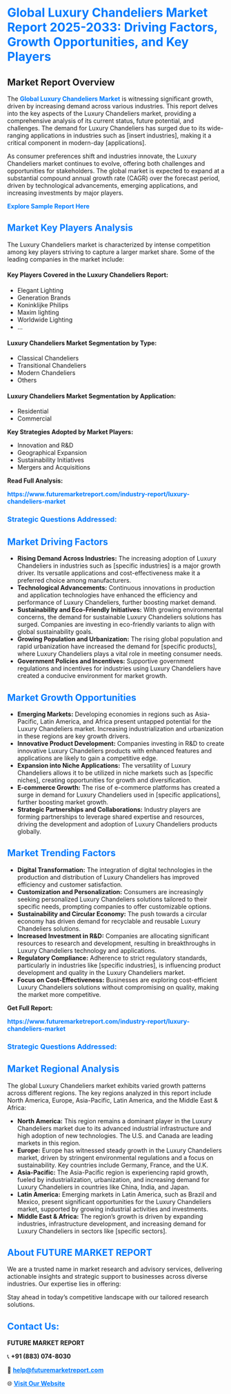 <h1 style="color: #007BFF;">Global Luxury Chandeliers Market Report 2025-2033: Driving Factors, Growth Opportunities, and Key Players</h1>

<section id="overview">
<h2>Market Report Overview</h2>
<p>The <a href="https://www.futuremarketreport.com/industry-report/luxury-chandeliers-market" style="color: #007BFF; text-decoration: none;"><strong>Global Luxury Chandeliers Market</strong></a> is witnessing significant growth, driven by increasing demand across various industries. This report delves into the key aspects of the Luxury Chandeliers market, providing a comprehensive analysis of its current status, future potential, and challenges. The demand for Luxury Chandeliers has surged due to its wide-ranging applications in industries such as [insert industries], making it a critical component in modern-day [applications].</p>
<p>As consumer preferences shift and industries innovate, the Luxury Chandeliers market continues to evolve, offering both challenges and opportunities for stakeholders. The global market is expected to expand at a substantial compound annual growth rate (CAGR) over the forecast period, driven by technological advancements, emerging applications, and increasing investments by major players.</p>
</section>

<section id="overview">
<p><a href="https://www.futuremarketreport.com/request-sample/reportId=34866" style="color: #007BFF; text-decoration: none;"><strong>Explore Sample Report Here</strong></a></p>
</section>

<section id="key-players">
<h2 style="color: #007BFF;">Market Key Players Analysis</h2>
<p>The Luxury Chandeliers market is characterized by intense competition among key players striving to capture a larger market share. Some of the leading companies in the market include:</p>
<h4>Key Players Covered in the Luxury Chandeliers Report:</h4>
<ul><li>Elegant Lighting</li><li>Generation Brands</li><li>Koninklijke Philips</li><li>Maxim lighting</li><li>Worldwide Lighting</li><li>...</li></ul>
<h4>Luxury Chandeliers Market Segmentation by Type:</h4>
<ul><li>Classical Chandeliers</li><li>Transitional Chandeliers</li><li>Modern Chandeliers</li><li>Others</li></ul>

<h4>Luxury Chandeliers Market Segmentation by Application:</h4>
<ul><li>Residential</li><li>Commercial</li></ul>
<p><strong>Key Strategies Adopted by Market Players:</strong></p>
<ul>
<li>Innovation and R&D</li>
<li>Geographical Expansion</li>
<li>Sustainability Initiatives</li>
<li>Mergers and Acquisitions</li>
</ul>
</section>

<section>
<p><strong>Read Full Analysis: </strong></p><a href="https://www.futuremarketreport.com/industry-report/luxury-chandeliers-market" style="color: #007BFF; text-decoration: none;"><strong>https://www.futuremarketreport.com/industry-report/luxury-chandeliers-market</strong></a>
<h3 style="color: #007BFF;">Strategic Questions Addressed:</h3>
</section>

<section id="driving-factors">
<h2 style="color: #007BFF;">Market Driving Factors</h2>
<ul>
<li><strong>Rising Demand Across Industries:</strong> The increasing adoption of Luxury Chandeliers in industries such as [specific industries] is a major growth driver. Its versatile applications and cost-effectiveness make it a preferred choice among manufacturers.</li>
<li><strong>Technological Advancements:</strong> Continuous innovations in production and application technologies have enhanced the efficiency and performance of Luxury Chandeliers, further boosting market demand.</li>
<li><strong>Sustainability and Eco-Friendly Initiatives:</strong> With growing environmental concerns, the demand for sustainable Luxury Chandeliers solutions has surged. Companies are investing in eco-friendly variants to align with global sustainability goals.</li>
<li><strong>Growing Population and Urbanization:</strong> The rising global population and rapid urbanization have increased the demand for [specific products], where Luxury Chandeliers plays a vital role in meeting consumer needs.</li>
<li><strong>Government Policies and Incentives:</strong> Supportive government regulations and incentives for industries using Luxury Chandeliers have created a conducive environment for market growth.</li>
</ul>
</section>

<section id="growth-opportunities">
<h2 style="color: #007BFF;">Market Growth Opportunities</h2>
<ul>
<li><strong>Emerging Markets:</strong> Developing economies in regions such as Asia-Pacific, Latin America, and Africa present untapped potential for the Luxury Chandeliers market. Increasing industrialization and urbanization in these regions are key growth drivers.</li>
<li><strong>Innovative Product Development:</strong> Companies investing in R&D to create innovative Luxury Chandeliers products with enhanced features and applications are likely to gain a competitive edge.</li>
<li><strong>Expansion into Niche Applications:</strong> The versatility of Luxury Chandeliers allows it to be utilized in niche markets such as [specific niches], creating opportunities for growth and diversification.</li>
<li><strong>E-commerce Growth:</strong> The rise of e-commerce platforms has created a surge in demand for Luxury Chandeliers used in [specific applications], further boosting market growth.</li>
<li><strong>Strategic Partnerships and Collaborations:</strong> Industry players are forming partnerships to leverage shared expertise and resources, driving the development and adoption of Luxury Chandeliers products globally.</li>
</ul>
</section>

<section id="trending-factors">
<h2 style="color: #007BFF;">Market Trending Factors</h2>
<ul>
<li><strong>Digital Transformation:</strong> The integration of digital technologies in the production and distribution of Luxury Chandeliers has improved efficiency and customer satisfaction.</li>
<li><strong>Customization and Personalization:</strong> Consumers are increasingly seeking personalized Luxury Chandeliers solutions tailored to their specific needs, prompting companies to offer customizable options.</li>
<li><strong>Sustainability and Circular Economy:</strong> The push towards a circular economy has driven demand for recyclable and reusable Luxury Chandeliers solutions.</li>
<li><strong>Increased Investment in R&D:</strong> Companies are allocating significant resources to research and development, resulting in breakthroughs in Luxury Chandeliers technology and applications.</li>
<li><strong>Regulatory Compliance:</strong> Adherence to strict regulatory standards, particularly in industries like [specific industries], is influencing product development and quality in the Luxury Chandeliers market.</li>
<li><strong>Focus on Cost-Effectiveness:</strong> Businesses are exploring cost-efficient Luxury Chandeliers solutions without compromising on quality, making the market more competitive.</li>
</ul>
</section>

<section>
<p><strong>Get Full Report: </strong></p><a href="https://www.futuremarketreport.com/industry-report/luxury-chandeliers-market" style="color: #007BFF; text-decoration: none;"><strong>https://www.futuremarketreport.com/industry-report/luxury-chandeliers-market</strong></a>
<h3 style="color: #007BFF;">Strategic Questions Addressed:</h3>
</section>


<section id="regional-analysis">
<h2 style="color: #007BFF;">Market Regional Analysis</h2>
<p>The global Luxury Chandeliers market exhibits varied growth patterns across different regions. The key regions analyzed in this report include North America, Europe, Asia-Pacific, Latin America, and the Middle East & Africa:</p>
<ul>
<li><strong>North America:</strong> This region remains a dominant player in the Luxury Chandeliers market due to its advanced industrial infrastructure and high adoption of new technologies. The U.S. and Canada are leading markets in this region.</li>
<li><strong>Europe:</strong> Europe has witnessed steady growth in the Luxury Chandeliers market, driven by stringent environmental regulations and a focus on sustainability. Key countries include Germany, France, and the U.K.</li>
<li><strong>Asia-Pacific:</strong> The Asia-Pacific region is experiencing rapid growth, fueled by industrialization, urbanization, and increasing demand for Luxury Chandeliers in countries like China, India, and Japan.</li>
<li><strong>Latin America:</strong> Emerging markets in Latin America, such as Brazil and Mexico, present significant opportunities for the Luxury Chandeliers market, supported by growing industrial activities and investments.</li>
<li><strong>Middle East & Africa:</strong> The region’s growth is driven by expanding industries, infrastructure development, and increasing demand for Luxury Chandeliers in sectors like [specific sectors].</li>
</ul>
</section>

<footer>
<h2 style="color: #007BFF;">About FUTURE MARKET REPORT</h2>
<p>We are a trusted name in market research and advisory services, delivering actionable insights and strategic support to businesses across diverse industries. Our expertise lies in offering:</p>

<p>Stay ahead in today’s competitive landscape with our tailored research solutions.</p>

<h2 style="color: #007BFF;">Contact Us:</h2>
<p><strong>FUTURE MARKET REPORT</strong></p>
<p>📞 <strong>+91 (883) 074-8030</strong></p>
<p>📧 <strong><a href="mailto:help@futuremarketreport.com" style="color: #007BFF;">help@futuremarketreport.com</a></strong></p>
<p>🌐 <strong><a href="https://www.futuremarketreport.com/" style="color: #007BFF;">Visit Our Website</a></strong></p>
</footer>